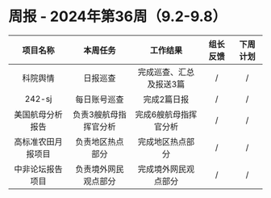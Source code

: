 
# 周报 - 2024年第36周（9.2-9.8）


|  项目名称  | 本周任务 | 工作结果 | 组长反馈 |  下周计划| 
|:----------:|:--------:|:--------:|:--------:|:--------:|
| 科院舆情  | 日报巡查 |完成巡查、汇总及报送3篇 |   /   |     / |
|  242-sj    | 每日账号巡查 |完成2篇日报 |   /   |     / |
|美国航母分析报告|负责3艘航母指挥官分析|完成6艘航母指挥官分析|   /   |     / |
|高标准农田月报项目 | 负责地区热点部分 |完成地区热点部分 |   /   |     / |
|中非论坛报告项目 | 负责境外网民观点部分 |完成境外网民观点部分|   /   |     / |
